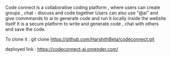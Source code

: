 ﻿Code connect is a collaborative coding platform , where users can create groups , chat - discuss and code together 
Users can also use "@ai" and give commmands to ai to generate code and run it locally inside the website itself
It is a secure platform to write and generate code , chat with others and save the code.

To clone it :
git clone https://github.com/HarshithBeta/codeconnect.git

deployed link : https://codeconnect-ai.onrender.com/

